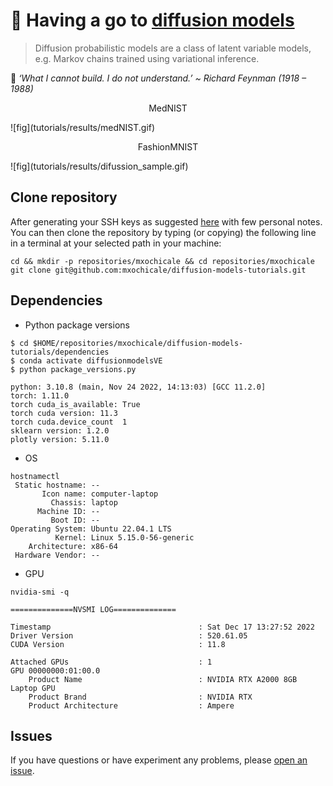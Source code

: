 # :school_satchel: Having a go to [diffusion models](https://en.wikipedia.org/wiki/Diffusion_model)
> Diffusion probabilistic models are a class of latent variable models, e.g. Markov chains trained using variational inference.

:wrench: _‘What I cannot build. I do not understand.’ ~ Richard Feynman (1918 – 1988)_

<p style="text-align: center;">MedNIST</p> 
![fig](tutorials/results/medNIST.gif)

<p style="text-align: center;">FashionMNIST</p> 
![fig](tutorials/results/difussion_sample.gif)


## Clone repository
After generating your SSH keys as suggested [here](https://github.com/mxochicale/tools/blob/main/github/SSH.md) with few personal notes.
You can then clone the repository by typing (or copying) the following line in a terminal at your selected path in your machine:
```
cd && mkdir -p repositories/mxochicale && cd repositories/mxochicale
git clone git@github.com:mxochicale/diffusion-models-tutorials.git
```



## Dependencies

* Python package versions
```
$ cd $HOME/repositories/mxochicale/diffusion-models-tutorials/dependencies
$ conda activate diffusionmodelsVE
$ python package_versions.py 

python: 3.10.8 (main, Nov 24 2022, 14:13:03) [GCC 11.2.0]
torch: 1.11.0
torch cuda_is_available: True
torch cuda version: 11.3
torch cuda.device_count  1
sklearn version: 1.2.0
plotly version: 5.11.0

```
* OS
```
hostnamectl
 Static hostname: --
       Icon name: computer-laptop
         Chassis: laptop
      Machine ID: --
         Boot ID: --
Operating System: Ubuntu 22.04.1 LTS              
          Kernel: Linux 5.15.0-56-generic
    Architecture: x86-64
 Hardware Vendor: --

```
* GPU
```
nvidia-smi -q

==============NVSMI LOG==============

Timestamp                                 : Sat Dec 17 13:27:52 2022
Driver Version                            : 520.61.05
CUDA Version                              : 11.8

Attached GPUs                             : 1
GPU 00000000:01:00.0
    Product Name                          : NVIDIA RTX A2000 8GB Laptop GPU
    Product Brand                         : NVIDIA RTX
    Product Architecture                  : Ampere

```




## Issues 
If you have questions or have experiment any problems, please [open an issue](https://github.com/mxochicale/diffusion-models-tutorials/issues).
